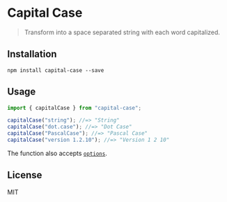 # Capital Case

> Transform into a space separated string with each word capitalized.

## Installation

```
npm install capital-case --save
```

## Usage

```js
import { capitalCase } from "capital-case";

capitalCase("string"); //=> "String"
capitalCase("dot.case"); //=> "Dot Case"
capitalCase("PascalCase"); //=> "Pascal Case"
capitalCase("version 1.2.10"); //=> "Version 1 2 10"
```

The function also accepts [`options`](https://github.com/blakeembrey/change-case#options).

## License

MIT
